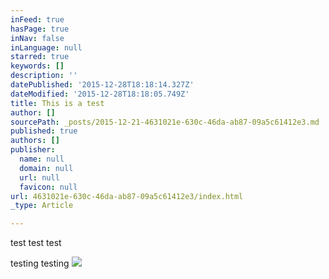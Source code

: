 ```yaml
---
inFeed: true
hasPage: true
inNav: false
inLanguage: null
starred: true
keywords: []
description: ''
datePublished: '2015-12-28T18:18:14.327Z'
dateModified: '2015-12-28T18:18:05.749Z'
title: This is a test
author: []
sourcePath: _posts/2015-12-21-4631021e-630c-46da-ab87-09a5c61412e3.md
published: true
authors: []
publisher:
  name: null
  domain: null
  url: null
  favicon: null
url: 4631021e-630c-46da-ab87-09a5c61412e3/index.html
_type: Article

---
```

test test test

testing   testing
![](https://the-grid-user-content.s3-us-west-2.amazonaws.com/ef84c48b-88b6-4c01-8e79-37d3a32c0ab3.JPG)